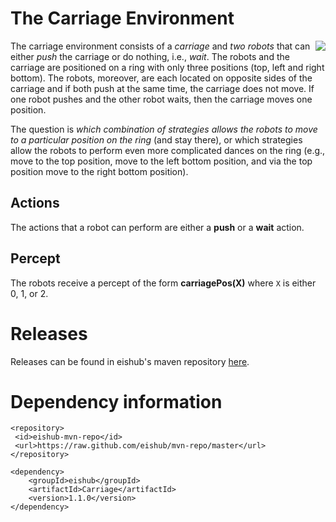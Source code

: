# The Carriage Environment

<img align="right" src="https://github.com/eishub/carriage/wiki/carriage.png"/>

The carriage environment consists of a *carriage* and *two robots* that can either *push* the carriage or do nothing, i.e., *wait*. The robots and the carriage are positioned on a ring with only three positions (top, left and right bottom). The robots, moreover, are each located on opposite sides of the carriage and if both push at the same time, the carriage does not move. If one robot pushes and the other robot waits, then the carriage moves one position.

The question is *which combination of strategies allows the robots to move to a particular position on the ring* (and stay there), or which strategies allow the robots to perform even more complicated dances on the ring (e.g., move to the top position, move to the left bottom position, and via the top position move to the right bottom position).

## Actions

The actions that a robot can perform are either a **push** or a **wait** action.

## Percept

The robots receive a percept of the form **carriagePos(X)** where `X` is either 0, 1, or 2.


# Releases

Releases can be found in eishub's maven repository [here](https://github.com/eishub/mvn-repo/tree/master/eishub/carriage).

Dependency information 
=====================

```
<repository>
 <id>eishub-mvn-repo</id>
 <url>https://raw.github.com/eishub/mvn-repo/master</url>
</repository>
```
	
```	
<dependency>
	<groupId>eishub</groupId>
	<artifactId>Carriage</artifactId>
	<version>1.1.0</version>
</dependency>
```

